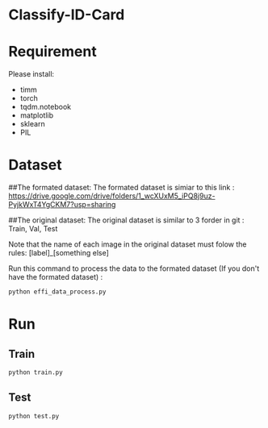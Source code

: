 # Classify-ID-Card

# Requirement
Please install:
- timm
- torch
- tqdm.notebook
- matplotlib
- sklearn
- PIL


# Dataset

##The formated dataset: 
The formated dataset is simiar to this link : https://drive.google.com/drive/folders/1_wcXUxM5_iPQ8j9uz-PyjkWxT4YgCKM7?usp=sharing

##The original dataset:
The original dataset is similar to 3 forder in git : Train, Val, Test

Note that the name of each image in the original dataset must folow the rules: [label]_[something else] 

Run this command to process the data to the formated dataset (If you don't have the formated dataset) :
```bash
python effi_data_process.py
```
# Run
## Train
```bash
python train.py
```

## Test
```bash
python test.py
```

